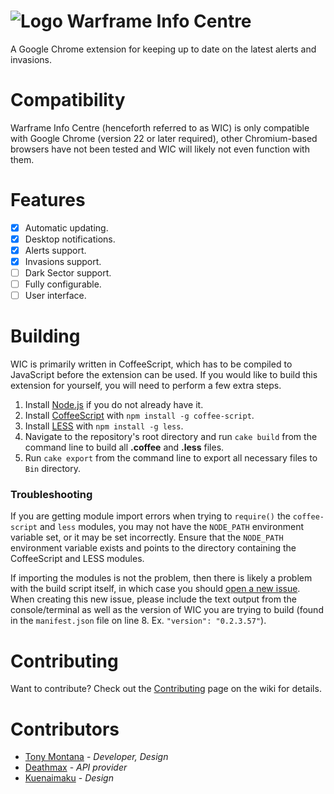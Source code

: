 ![Logo](https://raw.githubusercontent.com/Syke94/warframe-info-centre/master/Icons/Warframe.Medium.png) Warframe Info Centre
====================

A Google Chrome extension for keeping up to date on the latest alerts and invasions.

Compatibility
=============

Warframe Info Centre (henceforth referred to as WIC) is only compatible with Google Chrome (version 22 or later required), other Chromium-based browsers have not been tested and WIC will likely not even function with them.

Features
========

- [X] Automatic updating.
- [X] Desktop notifications.
- [X] Alerts support.
- [X] Invasions support.
- [ ] Dark Sector support.
- [ ] Fully configurable.
- [ ] User interface.

Building
========

WIC is primarily written in CoffeeScript, which has to be compiled to JavaScript before the extension can be used. If you would like to build this extension for yourself, you will need to perform a few extra steps.

1. Install [Node.js](http://nodejs.org/) if you do not already have it.
2. Install [CoffeeScript](http://coffeescript.org/) with `npm install -g coffee-script`.
3. Install [LESS](http://lesscss.org/) with `npm install -g less`.
4. Navigate to the repository's root directory and run `cake build` from the command line to build all **.coffee** and **.less** files.
5. Run `cake export` from the command line to export all necessary files to `Bin` directory.

### Troubleshooting

If you are getting module import errors when trying to `require()` the `coffee-script` and `less` modules, you may not have the `NODE_PATH` environment variable set, or it may be set incorrectly. Ensure that the `NODE_PATH` environment variable exists and points to the directory containing the CoffeeScript and LESS modules.

If importing the modules is not the problem, then there is likely a problem with the build script itself, in which case you should [open a new issue](https://github.com/Syke94/warframe-info-centre/issues). When creating this new issue, please include the text output from the console/terminal as well as the version of WIC you are trying to build (found in the `manifest.json` file on line 8. Ex. `"version": "0.2.3.57"`).

Contributing
============

Want to contribute? Check out the [Contributing](https://github.com/Syke94/warframe-info-centre/wiki/Contributing) page on the wiki for details.

Contributors
============

* [Tony Montana](https://github.com/Syke94) - *Developer, Design*
* [Deathmax](http://deathmax.com/) - *API provider*
* [Kuenaimaku](https://github.com/Kuenaimaku) - *Design*
